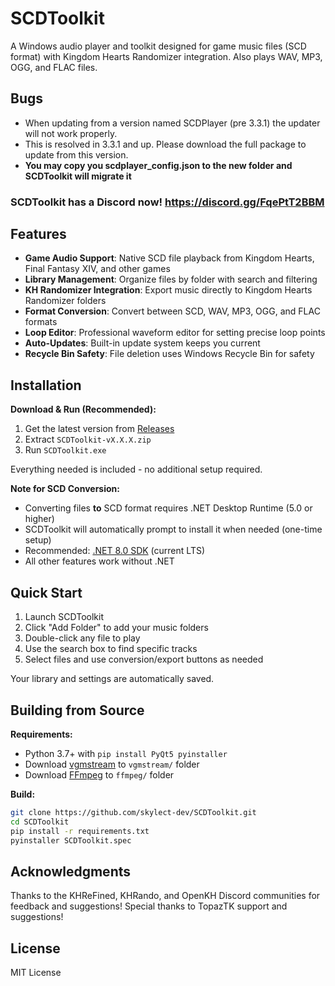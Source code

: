 # SCDToolkit

A Windows audio player and toolkit designed for game music files (SCD format) with Kingdom Hearts Randomizer integration. Also plays WAV, MP3, OGG, and FLAC files.

## Bugs
- When updating from a version named SCDPlayer (pre 3.3.1) the updater will not work properly.
- This is resolved in 3.3.1 and up. Please download the full package to update from this version. 
- **You may copy you scdplayer_config.json to the new folder and SCDToolkit will migrate it**

### SCDToolkit has a Discord now! https://discord.gg/FqePtT2BBM

## Features

- **Game Audio Support**: Native SCD file playback from Kingdom Hearts, Final Fantasy XIV, and other games
- **Library Management**: Organize files by folder with search and filtering
- **KH Randomizer Integration**: Export music directly to Kingdom Hearts Randomizer folders
- **Format Conversion**: Convert between SCD, WAV, MP3, OGG, and FLAC formats
- **Loop Editor**: Professional waveform editor for setting precise loop points
- **Auto-Updates**: Built-in update system keeps you current
- **Recycle Bin Safety**: File deletion uses Windows Recycle Bin for safety

## Installation

**Download & Run (Recommended):**
1. Get the latest version from [Releases](https://github.com/skylect-dev/SCDToolkit/releases)
2. Extract `SCDToolkit-vX.X.X.zip`
3. Run `SCDToolkit.exe`

Everything needed is included - no additional setup required.

**Note for SCD Conversion:**
- Converting files **to** SCD format requires .NET Desktop Runtime (5.0 or higher)
- SCDToolkit will automatically prompt to install it when needed (one-time setup)
- Recommended: [.NET 8.0 SDK](https://dotnet.microsoft.com/download/dotnet/8.0) (current LTS)
- All other features work without .NET

## Quick Start

1. Launch SCDToolkit
2. Click "Add Folder" to add your music folders
3. Double-click any file to play
4. Use the search box to find specific tracks
5. Select files and use conversion/export buttons as needed

Your library and settings are automatically saved.

## Building from Source

**Requirements:**
- Python 3.7+ with `pip install PyQt5 pyinstaller`
- Download [vgmstream](https://github.com/vgmstream/vgmstream/releases) to `vgmstream/` folder
- Download [FFmpeg](https://ffmpeg.org/download.html) to `ffmpeg/` folder

**Build:**
```bash
git clone https://github.com/skylect-dev/SCDToolkit.git
cd SCDToolkit
pip install -r requirements.txt
pyinstaller SCDToolkit.spec
```

## Acknowledgments

Thanks to the KHReFined, KHRando, and OpenKH Discord communities for feedback and suggestions!
Special thanks to TopazTK support and suggestions!

## License

MIT License
